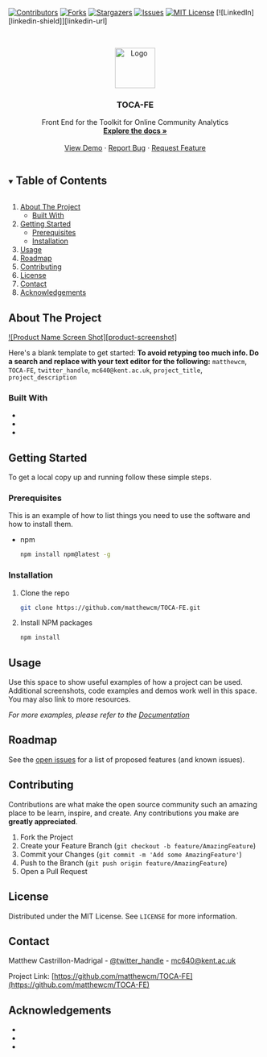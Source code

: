 

<!--
*** Thanks for checking out the Best-README-Template. If you have a suggestion
*** that would make this better, please fork the repo and create a pull request
*** or simply open an issue with the tag "enhancement".
*** Thanks again! Now go create something AMAZING! :D
***
***
***
*** To avoid retyping too much info. Do a search and replace for the following:
*** matthewcm, TOCA-FE, twitter_handle, mc640@kent.ac.uk, project_title, project_description
-->



<!-- PROJECT SHIELDS -->
<!--
*** I'm using markdown "reference style" links for readability.
*** Reference links are enclosed in brackets [ ] instead of parentheses ( ).
*** See the bottom of this document for the declaration of the reference variables
*** for contributors-url, forks-url, etc. This is an optional, concise syntax you may use.
*** https://www.markdownguide.org/basic-syntax/#reference-style-links
-->
[![Contributors][contributors-shield]][contributors-url]
[![Forks][forks-shield]][forks-url]
[![Stargazers][stars-shield]][stars-url]
[![Issues][issues-shield]][issues-url]
[![MIT License][license-shield]][license-url]
[![LinkedIn][linkedin-shield]][linkedin-url]



<!-- PROJECT LOGO -->
<br />
<p align="center">
  <a href="https://github.com/matthewcm/TOCA-FE">
    <img src="images/logo.png" alt="Logo" width="80" height="80">
  </a>

  <h3 align="center">TOCA-FE</h3>

  <p align="center">
    Front End for the Toolkit for Online Community Analytics
    <br />
    <a href="https://github.com/matthewcm/TOCA-FE"><strong>Explore the docs »</strong></a>
    <br />
    <br />
    <a href="https://github.com/matthewcm/TOCA-FE">View Demo</a>
    ·
    <a href="https://github.com/matthewcm/TOCA-FE/issues">Report Bug</a>
    ·
    <a href="https://github.com/matthewcm/TOCA-FE/issues">Request Feature</a>
  </p>
</p>



<!-- TABLE OF CONTENTS -->
<details open="open">
  <summary><h2 style="display: inline-block">Table of Contents</h2></summary>
  <ol>
    <li>
      <a href="#about-the-project">About The Project</a>
      <ul>
        <li><a href="#built-with">Built With</a></li>
      </ul>
    </li>
    <li>
      <a href="#getting-started">Getting Started</a>
      <ul>
        <li><a href="#prerequisites">Prerequisites</a></li>
        <li><a href="#installation">Installation</a></li>
      </ul>
    </li>
    <li><a href="#usage">Usage</a></li>
    <li><a href="#roadmap">Roadmap</a></li>
    <li><a href="#contributing">Contributing</a></li>
    <li><a href="#license">License</a></li>
    <li><a href="#contact">Contact</a></li>
    <li><a href="#acknowledgements">Acknowledgements</a></li>
  </ol>
</details>



<!-- ABOUT THE PROJECT -->
## About The Project

[![Product Name Screen Shot][product-screenshot]](https://example.com)

Here's a blank template to get started:
**To avoid retyping too much info. Do a search and replace with your text editor for the following:**
`matthewcm`, `TOCA-FE`, `twitter_handle`, `mc640@kent.ac.uk`, `project_title`, `project_description`


### Built With

* []()
* []()
* []()



<!-- GETTING STARTED -->
## Getting Started

To get a local copy up and running follow these simple steps.

### Prerequisites

This is an example of how to list things you need to use the software and how to install them.
* npm
  ```sh
  npm install npm@latest -g
  ```

### Installation

1. Clone the repo
   ```sh
   git clone https://github.com/matthewcm/TOCA-FE.git
   ```
2. Install NPM packages
   ```sh
   npm install
   ```



<!-- USAGE EXAMPLES -->
## Usage

Use this space to show useful examples of how a project can be used. Additional screenshots, code examples and demos work well in this space. You may also link to more resources.

_For more examples, please refer to the [Documentation](https://example.com)_



<!-- ROADMAP -->
## Roadmap

See the [open issues](https://github.com/matthewcm/TOCA-FE/issues) for a list of proposed features (and known issues).



<!-- CONTRIBUTING -->
## Contributing

Contributions are what make the open source community such an amazing place to be learn, inspire, and create. Any contributions you make are **greatly appreciated**.

1. Fork the Project
2. Create your Feature Branch (`git checkout -b feature/AmazingFeature`)
3. Commit your Changes (`git commit -m 'Add some AmazingFeature'`)
4. Push to the Branch (`git push origin feature/AmazingFeature`)
5. Open a Pull Request



<!-- LICENSE -->
## License

Distributed under the MIT License. See `LICENSE` for more information.



<!-- CONTACT -->
## Contact

Matthew Castrillon-Madrigal  - [@twitter_handle](https://twitter.com/matthew_cm) - mc640@kent.ac.uk

Project Link: [https://github.com/matthewcm/TOCA-FE](https://github.com/matthewcm/TOCA-FE)



<!-- ACKNOWLEDGEMENTS -->
## Acknowledgements

* []()
* []()
* []()





<!-- MARKDOWN LINKS & IMAGES -->
<!-- https://www.markdownguide.org/basic-syntax/#reference-style-links -->
[contributors-shield]: https://img.shields.io/github/contributors/matthewcm/repo.svg?style=for-the-badge
[contributors-url]: https://github.com/matthewcm/repo/graphs/contributors
[forks-shield]: https://img.shields.io/github/forks/matthewcm/repo.svg?style=for-the-badge
[forks-url]: https://github.com/matthewcm/repo/network/members
[stars-shield]: https://img.shields.io/github/stars/matthewcm/repo.svg?style=for-the-badge
[stars-url]: https://github.com/matthewcm/repo/stargazers
[issues-shield]: https://img.shields.io/github/issues/matthewcm/repo.svg?style=for-the-badge
[issues-url]: https://github.com/matthewcm/repo/issues
[license-shield]: https://img.shields.io/github/license/matthewcm/repo.svg?style=for-the-badge
[license-url]: https://github.com/matthewcm/repo/blob/master/LICENSE.txt
